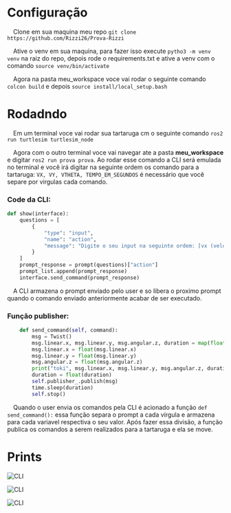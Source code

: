 # Configuração

&emsp;Clone em sua maquina meu repo `git clone https://github.com/Rizzi26/Prova-Rizzi`

&emsp;Ative o venv em sua maquina, para fazer isso execute `pytho3 -m venv venv` na raiz do repo, depois rode o requirements.txt e ative a venv com o comando `source venv/bin/activate`

&emsp;Agora na pasta meu_workspace voce vai rodar o seguinte comando `colcon build` e depois `source install/local_setup.bash`

# Rodadndo

&emsp;Em um terminal voce vai rodar sua tartaruga cm o seguinte comando `ros2 run turtlesim turtlesim_node`

&emsp;Agora com o outro terminal voce vai navegar ate a pasta **meu_workspace** e digitar `ros2 run prova prova`. Ao rodar esse comando a CLI será emulada no terminal e você irá digitar na seguinte ordem os comando para a tartaruga: `VX, VY, VTHETA, TEMPO_EM_SEGUNDOS` é necessário que você separe por virgulas cada comando.

### Code da CLI:

```python 
def show(interface):
    questions = [
        {
            "type": "input",
            "name": "action",
            "message": "Digite o seu input na seguinte ordem: [vx (velocidade x), vy (velocidade em y), vtheta (velocidade angular), tempo_em_segundos]",
        }
    ]
    prompt_response = prompt(questions)["action"]
    prompt_list.append(prompt_response)
    interface.send_command(prompt_response)
```

&emsp;A CLI armazena o prompt enviado pelo user e so libera o proximo prompt quando o comando enviado anteriormente acabar de ser executado.

### Função publisher:

```python 
    def send_command(self, command):
        msg = Twist()
        msg.linear.x, msg.linear.y, msg.angular.z, duration = map(float, command.split(','))
        msg.linear.x = float(msg.linear.x)
        msg.linear.y = float(msg.linear.y)
        msg.angular.z = float(msg.angular.z)
        print("toki", msg.linear.x, msg.linear.y, msg.angular.z, duration)
        duration = float(duration)
        self.publisher_.publish(msg)
        time.sleep(duration)
        self.stop()
```

&emsp;Quando o user envia os comandos pela CLI é acionado a função `def send_command():` essa função separa o prompt a cada vírgula e armazena para cada variavel respectiva o seu valor. Após fazer essa divisão, a função publica os comandos a serem realizados para a tartaruga e ela se move.

# Prints 

![CLI](../../fotos/print1.png)

![CLI](../../fotos/print2.png)

![CLI](../../fotos/print3.png)


